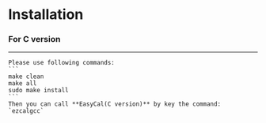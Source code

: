# Installation

### For C version
---
    Please use following commands:
    ```
    make clean
    make all
    sudo make install
    ```
    Then you can call **EasyCal(C version)** by key the command:
    `ezcalgcc`
    